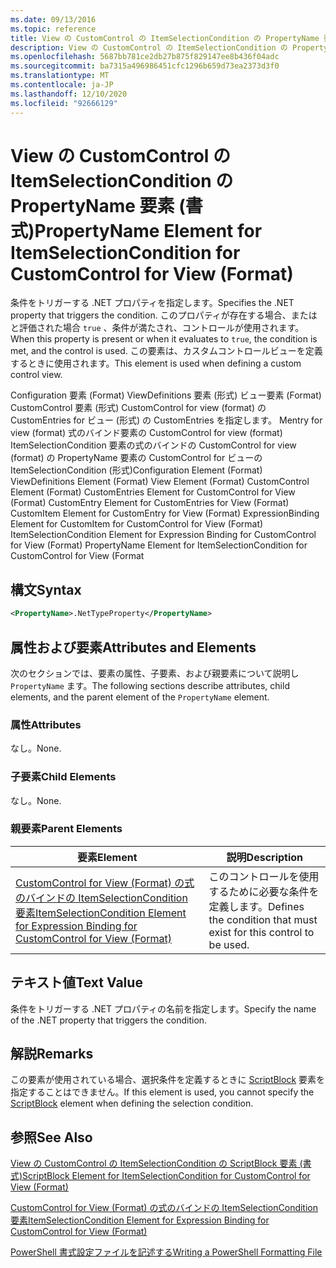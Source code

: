 ```yaml
---
ms.date: 09/13/2016
ms.topic: reference
title: View の CustomControl の ItemSelectionCondition の PropertyName 要素 (書式)
description: View の CustomControl の ItemSelectionCondition の PropertyName 要素 (書式)
ms.openlocfilehash: 5687bb781ce2db27b875f829147ee8b436f04adc
ms.sourcegitcommit: ba7315a496986451cfc1296b659d73ea2373d3f0
ms.translationtype: MT
ms.contentlocale: ja-JP
ms.lasthandoff: 12/10/2020
ms.locfileid: "92666129"
---
```

# <a name="propertyname-element-for-itemselectioncondition-for-customcontrol-for-view-format"></a><span data-ttu-id="469db-103">View の CustomControl の ItemSelectionCondition の PropertyName 要素 (書式)</span><span class="sxs-lookup"><span data-stu-id="469db-103">PropertyName Element for ItemSelectionCondition for CustomControl for View (Format)</span></span>

<span data-ttu-id="469db-104">条件をトリガーする .NET プロパティを指定します。</span><span class="sxs-lookup"><span data-stu-id="469db-104">Specifies the .NET property that triggers the condition.</span></span> <span data-ttu-id="469db-105">このプロパティが存在する場合、またはと評価された場合 `true` 、条件が満たされ、コントロールが使用されます。</span><span class="sxs-lookup"><span data-stu-id="469db-105">When this property is present or when it evaluates to `true`, the condition is met, and the control is used.</span></span> <span data-ttu-id="469db-106">この要素は、カスタムコントロールビューを定義するときに使用されます。</span><span class="sxs-lookup"><span data-stu-id="469db-106">This element is used when defining a custom control view.</span></span>

<span data-ttu-id="469db-107">Configuration 要素 (Format) ViewDefinitions 要素 (形式) ビュー要素 (Format) CustomControl 要素 (形式) CustomControl for view (format) の CustomEntries for ビュー (形式) の CustomEntries を指定します。 Mentry for view (format) 式のバインド要素の CustomControl for view (format) ItemSelectionCondition 要素の式のバインドの CustomControl for view (format) の PropertyName 要素の CustomControl for ビューの ItemSelectionCondition (形式)</span><span class="sxs-lookup"><span data-stu-id="469db-107">Configuration Element (Format) ViewDefinitions Element (Format) View Element (Format) CustomControl Element (Format) CustomEntries Element for CustomControl for View (Format) CustomEntry Element for CustomEntries for View (Format) CustomItem Element for CustomEntry for View (Format) ExpressionBinding Element for CustomItem for CustomControl for View (Format) ItemSelectionCondition Element for Expression Binding for CustomControl for View (Format) PropertyName Element for ItemSelectionCondition for CustomControl for View (Format</span></span>

## <a name="syntax"></a><span data-ttu-id="469db-108">構文</span><span class="sxs-lookup"><span data-stu-id="469db-108">Syntax</span></span>

```xml
<PropertyName>.NetTypeProperty</PropertyName>
```

## <a name="attributes-and-elements"></a><span data-ttu-id="469db-109">属性および要素</span><span class="sxs-lookup"><span data-stu-id="469db-109">Attributes and Elements</span></span>

<span data-ttu-id="469db-110">次のセクションでは、要素の属性、子要素、および親要素について説明し `PropertyName` ます。</span><span class="sxs-lookup"><span data-stu-id="469db-110">The following sections describe attributes, child elements, and the parent element of the `PropertyName` element.</span></span>

### <a name="attributes"></a><span data-ttu-id="469db-111">属性</span><span class="sxs-lookup"><span data-stu-id="469db-111">Attributes</span></span>

<span data-ttu-id="469db-112">なし。</span><span class="sxs-lookup"><span data-stu-id="469db-112">None.</span></span>

### <a name="child-elements"></a><span data-ttu-id="469db-113">子要素</span><span class="sxs-lookup"><span data-stu-id="469db-113">Child Elements</span></span>

<span data-ttu-id="469db-114">なし。</span><span class="sxs-lookup"><span data-stu-id="469db-114">None.</span></span>

### <a name="parent-elements"></a><span data-ttu-id="469db-115">親要素</span><span class="sxs-lookup"><span data-stu-id="469db-115">Parent Elements</span></span>

|<span data-ttu-id="469db-116">要素</span><span class="sxs-lookup"><span data-stu-id="469db-116">Element</span></span>|<span data-ttu-id="469db-117">説明</span><span class="sxs-lookup"><span data-stu-id="469db-117">Description</span></span>|
|-------------|-----------------|
|[<span data-ttu-id="469db-118">CustomControl for View (Format) の式のバインドの ItemSelectionCondition 要素</span><span class="sxs-lookup"><span data-stu-id="469db-118">ItemSelectionCondition Element for Expression Binding for CustomControl for View (Format)</span></span>](./itemselectioncondition-element-for-expressionbinding-for-customcontrol-format.md)|<span data-ttu-id="469db-119">このコントロールを使用するために必要な条件を定義します。</span><span class="sxs-lookup"><span data-stu-id="469db-119">Defines the condition that must exist for this control to be used.</span></span>|

## <a name="text-value"></a><span data-ttu-id="469db-120">テキスト値</span><span class="sxs-lookup"><span data-stu-id="469db-120">Text Value</span></span>

<span data-ttu-id="469db-121">条件をトリガーする .NET プロパティの名前を指定します。</span><span class="sxs-lookup"><span data-stu-id="469db-121">Specify the name of the .NET property that triggers the condition.</span></span>

## <a name="remarks"></a><span data-ttu-id="469db-122">解説</span><span class="sxs-lookup"><span data-stu-id="469db-122">Remarks</span></span>

<span data-ttu-id="469db-123">この要素が使用されている場合、選択条件を定義するときに [ScriptBlock](./scriptblock-element-for-itemselectioncondition-for-customcontrol-for-view-format.md) 要素を指定することはできません。</span><span class="sxs-lookup"><span data-stu-id="469db-123">If this element is used, you cannot specify the [ScriptBlock](./scriptblock-element-for-itemselectioncondition-for-customcontrol-for-view-format.md) element when defining the selection condition.</span></span>

## <a name="see-also"></a><span data-ttu-id="469db-124">参照</span><span class="sxs-lookup"><span data-stu-id="469db-124">See Also</span></span>

[<span data-ttu-id="469db-125">View の CustomControl の ItemSelectionCondition の ScriptBlock 要素 (書式)</span><span class="sxs-lookup"><span data-stu-id="469db-125">ScriptBlock Element for ItemSelectionCondition for CustomControl for View (Format)</span></span>](./scriptblock-element-for-itemselectioncondition-for-customcontrol-for-view-format.md)

[<span data-ttu-id="469db-126">CustomControl for View (Format) の式のバインドの ItemSelectionCondition 要素</span><span class="sxs-lookup"><span data-stu-id="469db-126">ItemSelectionCondition Element for Expression Binding for CustomControl for View (Format)</span></span>](./itemselectioncondition-element-for-expressionbinding-for-customcontrol-format.md)

[<span data-ttu-id="469db-127">PowerShell 書式設定ファイルを記述する</span><span class="sxs-lookup"><span data-stu-id="469db-127">Writing a PowerShell Formatting File</span></span>](./writing-a-powershell-formatting-file.md)
